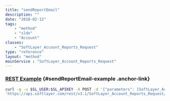 ```yaml
---
title: "sendReportEmail"
description: ""
date: "2018-02-12"
tags:
    - "method"
    - "sldn"
    - "Account"
classes:
    - "SoftLayer_Account_Reports_Request"
type: "reference"
layout: "method"
mainService : "SoftLayer_Account_Reports_Request"
---
```


### [REST Example](#sendReportEmail-example) <a href="/article/rest/"><i class="fas fa-question"></i></a> {#sendReportEmail-example .anchor-link} 
```bash
curl -g -u $SL_USER:$SL_APIKEY -X POST -d '{"parameters": [SoftLayer_Account_Reports_Request]}' \
'https://api.softlayer.com/rest/v3.1/SoftLayer_Account_Reports_Request/sendReportEmail'
```
